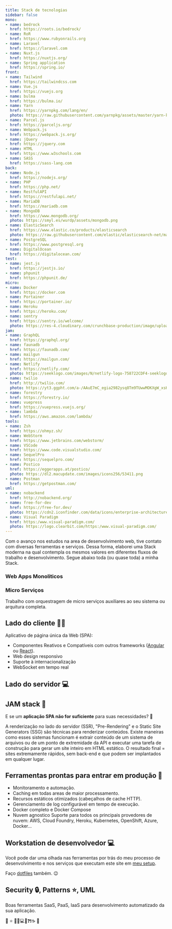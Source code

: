 ```yaml
---
title: Stack de tecnologias
sidebar: false
mono:
- name: bedrock
  href: https://roots.io/bedrock/
- name: RoR
  href: https://www.rubyonrails.org
- name: Laravel
  href: https://laravel.com
- name: Nuxt.js
  href: https://nuxtjs.org/
- name: Spring application
  href: https://spring.io/
front:
- name: Tailwind
  href: https://tailwindcss.com
- name: Vue.js
  href: https://vuejs.org
- name: bulma
  href: https://bulma.io/
- name: Yarn
  href: https://yarnpkg.com/lang/en/
  photo: https://raw.githubusercontent.com/yarnpkg/assets/master/yarn-kitten-circle.png
- name: Parcel.js
  href: https://parceljs.org/
- name: Webpack.js
  href: https://webpack.js.org/
- name: jQuery
  href: https://jquery.com
- name: HTML
  href: https://www.w3schools.com
- name: SASS
  href: https://sass-lang.com
back:
- name: Node.js
  href: https://nodejs.org/
- name: PHP
  href: https://php.net/
- name: RestfulAPI
  href: https://restfulapi.net/
- name: MariaDB
  href: https://mariadb.com
- name: MongoDB
  href: https://www.mongodb.org/
  photo: https://smyl.es/wurdp/assets/mongodb.png
- name: ElasticSearch
  href: https://www.elastic.co/products/elasticsearch
  photo: https://raw.githubusercontent.com/elastic/elasticsearch-net/master/build/nuget-icon.png
- name: PostgreSQL
  href: https://www.postgresql.org
- name: DigitalOcean
  href: https://digitalocean.com/
test:
- name: jest.js
  href: https://jestjs.io/
- name: phpunit
  href: https://phpunit.de/
micro:
- name: Docker
  href: https://docker.com
- name: Portainer
  href: https://portainer.io/
- name: Heroku
  href: https://heroku.com/
- name: sentry
  href: https://sentry.io/welcome/
  photo: https://res-4.cloudinary.com/crunchbase-production/image/upload/c_lpad,h_256,w_256,f_auto,q_auto:eco/v1424297929/rhfze61a1pxtxuxny98x.png
jam:
- name: GraphQL
  href: https://graphql.org/
- name: faunadb
  href: https://faunadb.com/
- name: mailgun
  href: https://mailgun.com/
- name: Netlify
  href: https://netlify.com/
  photo: https://seeklogo.com/images/N/netlify-logo-758722CDF4-seeklogo.com.png
- name: twilio
  href: http://twilio.com/
  photo: https://yt3.ggpht.com/a-/AAuE7mC_egia2982ysq8Tm9TUwwMOKXgW_xsHTqiXg=s900-mo-c-c0xffffffff-rj-k-no
- name: forestry
  href: https://forestry.io/
- name: vuepress
  href: https://vuepress.vuejs.org/
- name: lambda
  href: https://aws.amazon.com/lambda/
tools:
- name: Zsh
  href: https://ohmyz.sh/
- name: WebStorm
  href: https://www.jetbrains.com/webstorm/
- name: VSCode
  href: https://www.code.visualstudio.com/
- name: SequelPro
  href: https://sequelpro.com/
- name: Postico
  href: https://eggerapps.at/postico/
  photo: https://dl2.macupdate.com/images/icons256/53411.png
- name: Postman
  href: https://getpostman.com/
uml:
- name: nobackend
  href: http://nobackend.org/
- name: free-for-dev
  href: https://free-for.dev/
  photo: https://cdn2.iconfinder.com/data/icons/enterprise-architecture-togaf-colored/512/Data_architecture-512.png
- name: Visual Paradigm
  href: https:/www.visual-paradigm.com/
  photo: https://logo.clearbit.com/https:/www.visual-paradigm.com/
---
```

<p class="text-justify">
Com o avanço nos estudos na area de desenvolvimento web, tive contato com diversas ferramentas e serviços. Dessa forma, elaborei uma Stack moderna na qual contempla os mesmos valores em diferentes fluxos de trabalho e desenvolvimento. Segue abaixo toda (ou quase toda) a minha Stack.</br>
</p>

### Web Apps Monoliticos

<BaseStack group="mono" />

### Micro Serviços
<p class="text-justify">
Trabalho com orquestragem de micro serviços auxiliares ao seu sistema ou arquitura completa.
</p>

<BaseStack group="micro" />

## Lado do cliente 👨‍💻

Aplicativo de página única da Web (SPA):

- Componentes Reativos e Compatíveis com outros frameworks ([Angular](https://angular.io/) ou [React](https://reactjs.org/)).
- Web design responsivo
- Suporte à internacionalização
- WebSocket em tempo real

<BaseStack group="front" />

## Lado do servidor 💻

<BaseStack group="back" />

## JAM stack 🎯

E se um __aplicação SPA não for suficiente__ para suas necessidades? 🤔 

<p class="text-justify">
A renderização no lado do servidor (SSR), "Pre-Rendering" e o Static Site Generators (SSG) são técnicas para renderizar conteúdos. 
 Existe maneiras como esses sistemas funcionam é extrair conteúdo de um sistema de arquivos ou de um ponto de extremidade da API e executar uma tarefa de construção para gerar um site inteiro em HTML estático. O resultado final = sites extremamente rápidos, sem back-end e que podem ser implantados em qualquer lugar.
</p>

<BaseStack group="jam" />

## Ferramentas prontas para entrar em produção 🚀

- Monitoramento e automação.
- Caching em todas areas de maior processamento. 
- Recursos estáticos otimizados (cabeçalhos de cache HTTP).
- Gerenciamento de log configurável em tempo de execução.
- Docker completo e Docker Compose
- Nuvem agnostico Suporte para todos os principais provedores de nuvem: AWS, Cloud Foundry, Heroku, Kubernetes, OpenShift, Azure, Docker…

<BaseStack group="prod" />

## Workstation de desenvolvedor ‍💻

Você pode dar uma olhada nas ferramentas por trás do meu processo de desenvolvimento e nos serviços que executam este site em [meu setup](stack).

Faço [dotfiles](https://github.com/thomasgroch/dotfiles) também. 😉

<BaseStack group="tools" />

## Security 🔒, Patterns ⭐, UML 

Boas ferramentas SaaS, PaaS, IaaS para desenvolvimento automatizado da sua aplicação.

<BaseStack group="uml" />


🚧 ⭐️ 🎯📌💻🚀❓❗☕ 📨
